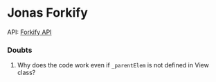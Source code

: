 # Jonas Forkify

API: [Forkify API](https://forkify-api.herokuapp.com/v2)

### Doubts

1. Why does the code work even if `_parentElem` is not defined in View class?
